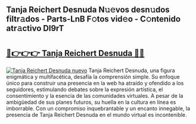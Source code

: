 ## Tanja Reichert Desnuda N𝚞𝚎vos desn𝚞dos filtr𝚊dos - Parts-LnB F𝚘tos vid𝚎o - C𝚘ntenido atr𝚊ctivo Dl9rT

# <h2><a href="http://mb2ho0.tromn.icu/?c=Tanja+Reichert+Desnuda">🔗👉👉👉 Tanja Reichert Desnuda 🔗🔗</a></h2>

[![Tanja Reichert Desnuda nuevo](https://i.imgur.com/pEAQMta.gif)](http://mb2ho0.tromn.icu/?c=Tanja+Reichert+Desnuda)
Tanja Reichert Desnuda, una figura enigmática y multifacética, desafía la comprensión simple. Su enfoque único para construir una presencia en la web ha atraído y ofendido a los seguidores, estimulando debates sobre la expresión artística, el consentimiento y la esencia de las comunidades virtuales. A pesar de la ambigüedad de sus planes futuros, su huella en la cultura en línea es imborrable. Con un compromiso inquebrantable y un encanto innegable, la presencia de Tanja Reichert Desnuda en el mundo virtual es incontenible.

